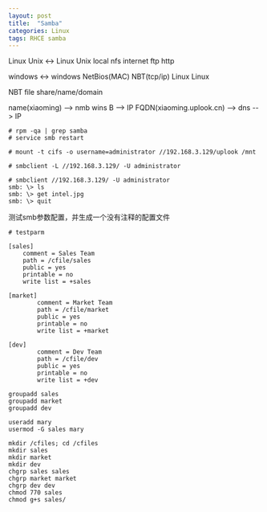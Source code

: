 ```yaml
---
layout: post
title:  "Samba"
categories: Linux
tags: RHCE samba
---
```



Linux Unix <-> Linux Unix	local 		nfs
				internet 	ftp http

windows <-> windows		NetBios(MAC)  NBT(tcp/ip)
Linux       Linux 	

NBT	file share/name/domain

name(xiaoming) --> nmb wins B --> IP
FQDN(xiaoming.uplook.cn) --> dns --> IP


```
# rpm -qa | grep samba
# service smb restart

# mount -t cifs -o username=administrator //192.168.3.129/uplook /mnt

# smbclient -L //192.168.3.129/ -U administrator

# smbclient //192.168.3.129/ -U administrator
smb: \> ls
smb: \> get intel.jpg
smb: \> quit
```

测试smb参数配置，并生成一个没有注释的配置文件
```
# testparm
```
```
[sales]
	comment = Sales Team
	path = /cfile/sales
	public = yes
	printable = no
	write list = +sales

[market]
        comment = Market Team
        path = /cfile/market
        public = yes
        printable = no
        write list = +market

[dev]
        comment = Dev Team
        path = /cfile/dev
        public = yes
        printable = no
        write list = +dev
```

```
groupadd sales
groupadd market
groupadd dev

useradd mary
usermod -G sales mary

mkdir /cfiles; cd /cfiles
mkdir sales
mkdir market
mkdir dev
chgrp sales sales
chgrp market market
chgrp dev dev
chmod 770 sales
chmod g+s sales/
```

